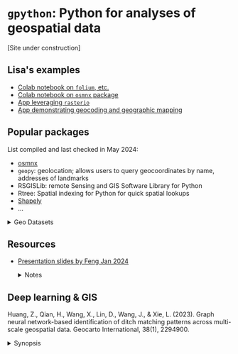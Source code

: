 # ```gpython```: Python for analyses of **g**eospatial data 

[Site under construction]
 
## Lisa's examples

- [Colab notebook on ```folium```, etc.](https://colab.research.google.com/drive/1hZ4hqzQ9DbEQ_-x4Lou6JcVR5y2My7Mw)
- [Colab notebook on ```osmnx``` package](https://colab.research.google.com/drive/1GsNH-DndcHQUUadXiH-h9v0pDhnxa-Au#scrollTo=8JqN-ftgDDOS)
- [App leveraging ```rasterio```](https://can-ale.streamlit.app/)
- [App demonstrating geocoding and geographic mapping](https://apr5-demo-app1.streamlit.app/)
 
## Popular packages

List compiled and last checked in May 2024:
- [osmnx](https://github.com/gboeing/osmnx-examples/tree/main/notebooks)
- ```geopy```: geolocation; allows users to query geocoordinates by name, addresses of landmarks 
- RSGISLib: remote Sensing and GIS Software Library for Python
- Rtree: Spatial indexing for Python for quick spatial lookups
- [Shapely](https://shapely.readthedocs.io/en/stable/)
- ...

 
<details>

<summary>Geo Datasets</summary>

## Terrain Resource Information Management Program (TRIM 2020), via SFU library

Terrain Resource Information Management Program

> Depending on the region selected, TRIM data may contain the following. Generally, TRIM data comes in two parts for each BCGS region. 1. Digital Elevation Model (DEM). Shapefiles containing elevation points and breaklines. 2. TRIM Positional. Map annotation containing various layers, as listed below. Not all mapsheets contain all layers.
TRIM Contour Annotation Contour annotation for TRIM mapping. Contour text and spot heights. The TRIM program produces digital maps, which is a collection of coverages to conform with the BC Geographic System layout. TRIM mapping consists of 7,027 mapsheets covering the province of British Columbia at a scale of 1:20 000.
>
> TRIM contour lines Index contours (indefinite-depression and combination) and intermediate contour (indefinite-depression and combination), areas of exclusion and Indefinite contours and cliffs. The TRIM program produces digital maps, which is a collection of coverages to conform with the BC Geographic System layout. TRIM mapping consists of 7,027 mapsheets covering the province of British Columbia at a scale of 1:20, 000.
TRIM Contours Points Contour points, spot heights and mountain peaks. The TRIM program produces digital maps, which is a collection of coverages to conform with the BC Geographic System layout. TRIM mapping consists of 7,027 mapsheets covering the province of British Columbia at a scale of 1:20,000.
>
> TRIM Cultural Annotation Cultural man made features and landmark text. The TRIM program produces digital maps, which is a collection of coverages to conform with the BC Geographic System layout. TRIM mapping consists of 7,027 mapsheets covering the province of British Columbia at a scale of 1:20, 000.
>
> TRIM Cultural Lines Cultural man made features - yard, auto wrecker, lumber yard, stock yard (livestock), fish hatchery, electrical substation complex, mines, raw material pile, pit, etc. (see http://srmwww.gov.bc.ca/gis/trimfeatures.htm for full list). The TRIM program produces digital maps, which is a collection of coverages to conform with the BC Geographic System layout. TRIM mapping consists of 7,027 mapsheets covering the province of British Columbia at a scale of 1:20,000.
>
> TRIM Cultural Points Cultural point features - barn, silo, greenhouse, station (communication), college, school, university, fire lookout tower, customs office, fire station etc. (see http://srmwww.gov.bc.ca/gis/trimfeatures.htm for full list). The TRIM program produces digital maps, which is a collection of coverages to conform with the BC Geographic System layout. TRIM mapping consists of 7,027 mapsheets covering the province of British Columbia at a scale of 1:20,000.
>
> TRIM Landcover Annotation Landcover -wooded area annotation. The TRIM program produces digital maps, which is a collection of coverages to conform with the BC Geographic System layout. TRIM mapping consists of 7,027 mapsheets covering the province of British Columbia at a scale of 1:20 000.
TRIM Landcover Lines Land cover - lines bounding wooded areas, grassland, nurseries, orchards, vineyards, etc. The TRIM program produces digital maps, which is a collection of coverages to conform with the BC Geographic System layout. TRIM mapping consists of 7,027 mapsheets covering the province of British Columbia at a scale of 1:20 000.
>
> TRIM Landcover Points Landcover points. The TRIM program produces digital maps, which is a collection of coverages to conform with the BC Geographic System layout. TRIM mapping consists of 7,027 mapsheets covering the province of British Columbia at a scale of 1:20 000.
TRIM Miscellaneous Annotation Miscellaneous annotation - all features not in the other themes: photo centres, cutlines, etc.. . The TRIM program produces digital maps, which is a collection of coverages to conform with the BC Geographic System layout. TRIM mapping consists of 7,027 mapsheets covering the province of British Columbia at a scale of 1:20 000.
TRIM Miscellaneous Lines Miscellaneous lines - all features not in the other themes: cutlines, etc. The TRIM program produces digital maps, which is a collection of coverages to conform with the BC Geographic System layout. TRIM mapping consists of 7,027 mapsheets covering the province of British Columbia at a scale of 1:20 000.
>
> TRIM Miscellaneous Points Miscellaneous points - all features not in the other themes, photo centres, etc.. The TRIM program produces digital maps, which is a collection of coverages to conform with the BC Geographic System layout. TRIM mapping consists of 7,027 mapsheets covering the province of British Columbia at a scale of 1:20 000.
>
> TRIM Transportation Annotation Transportation annotation. The TRIM program produces digital maps, which is a collection of coverages to conform with the BC Geographic System layout. TRIM mapping consists of 7,027 mapsheets covering the province of British Columbia at a scale of 1:20 000.
>
> TRIM Transportation Lines Transportation features such as airfields, ferry route, roads, retaining walls, bridges, rail lines, tunnels, pipelines, transmission lines, etc (see http://srmwww.gov.bc.ca/gis/trimfeatures.htm for full list). The TRIM program produces digital maps, which is a collection of coverages to conform with the BC Geographic System layout. TRIM mapping consists of 7,027 mapsheets covering the province of British Columbia at a scale of 1:20 000.
>
> TRIM Transportation Points Transportation point features - helipads, railway turntable and tollgate. The TRIM program produces digital maps, which is a collection of coverages to conform with the BC Geographic System layout. TRIM mapping consists of 7,027 mapsheets covering the province of British Columbia at a scale of 1:20 000.
> 
> TRIM Water Annotation Water annotation (e.g. lake and river names, etc.). The TRIM program produces digital maps, which is a collection of coverages to conform with the BC Geographic System layout. TRIM mapping consists of 7,027 mapsheets covering the province of British Columbia at a scale of 1:20 000.
>
> TRIM Water Lines Water features - rivers, lakes, canals, marshes, swamps, reservoirs, falls, rapids, dams, dykes, glaciers, sand bars, etc. (see http://srmwww.gov.bc.ca/gis/trimfeatures.htm for full list). The TRIM program produces digital maps, which is a collection of coverages to conform with the BC Geographic System layout. TRIM mapping consists of 7,027 mapsheets covering the province of British Columbia at a scale of 1:20 000.
TRIM Water Points Water point features - rapids, falls, dam, inundated flooded land, marsh, swamp, small breakwall/breakwater, sand/gravel bar, flow arrow, arrowhead, island, island(position approximate), water level, sinkhole. The TRIM program produces digital maps, which is a collection of coverages to conform with the BC Geographic System layout. TRIM mapping consists of 7,027 mapsheets covering the province of British Columbia at a scale of 1:20 000.

</details>

## Resources
 
- [Presentation slides by Feng Jan 2024](https://sustainability-gis.readthedocs.io/en/latest/lessons/L4/disaster-management-with-vgi.html)

   <details>
   
   <summary>Notes</summary>
       
        
    - Subthemes   
        - Epidemiology
        - Participation
        - Transport
        - Social science
        - Social geography
        - Health
        - Climate/ environment
           
    - Social media as source of ambient geographic info
        - Citizen observatories for flood, earthquake, forest fires
        - Need for NLP: resolve ambiguity "flood with people"
        - Sentiments analysis to understand topics: e.g. Hurricanes Harvey, Maria, Irma:
         - caution, advice
         - sympathy, support
         - evidence of injury, mortality, missing people, damage infrastructure, etc.
         - request for donation/ volunteering
         - personal update
        - Phases: preparedness, response, impact, recovery  
        
    - Diff levels of spatial precisions
        - City admin districts
        - POI
        - Geotag tweets (geo coordinate)
       
       
   </details>



## Deep learning & GIS

Huang, Z., Qian, H., Wang, X., Lin, D., Wang, J., & Xie, L. (2023). Graph neural network-based identification of ditch matching patterns across multi-scale geospatial data. Geocarto International, 38(1), 2294900. 

   <details>
    
   <summary>Synopsis</summary>
   
   [URL](https://www.tandfonline.com/doi/epdf/10.1080/10106049.2023.2294900?needAccess=true)
   
   - Problem: Different scales representing ditches drain rainwater need to be matched  
   - Background:
       - Common GNN types: 
           - graph sample and aggregate (SAG): neighbour sampling / aggregrate functions to extract neighborhood info  
           - topological adaptive graph convolutional (TAGC): skips connections to enhance stronger generlization performance  
   - Approach: supervised GNN 
       - 3 SAGEConv + 1 TAGConv layers
       - Node characterizations: 
           - topological: number of adjacent ditches, connectivity to lakes
           - semantic: hierarchy level; group by width levels 
           - geometric: length of ditch segment 
           - contextual: distribution density of ditch segments
       - Experimented on Netherlands' ditch data
    
   </details>

  
